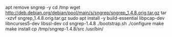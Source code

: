 apt remove sngrep -y
cd /tmp
wget http://deb.debian.org/debian/pool/main/s/sngrep/sngrep_1.4.8.orig.tar.gz
tar -xzvf sngrep_1.4.8.orig.tar.gz
sudo apt install -y build-essential libpcap-dev libncurses5-dev libssl-dev
cd sngrep-1.4.8
./bootstrap.sh
./configure
make
make install
cp /tmp/sngrep-1.4.8/src /usr/bin/